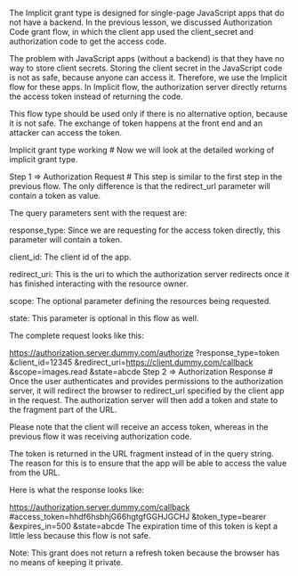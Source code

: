 The Implicit grant type is designed for single-page JavaScript apps that do not have a backend. In the previous lesson, we discussed Authorization Code grant flow, in which the client app used the client_secret and authorization code to get the access code.

The problem with JavaScript apps (without a backend) is that they have no way to store client secrets. Storing the client secret in the JavaScript code is not as safe, because anyone can access it. Therefore, we use the Implicit flow for these apps. In Implicit flow, the authorization server directly returns the access token instead of returning the code.

This flow type should be used only if there is no alternative option, because it is not safe. The exchange of token happens at the front end and an attacker can access the token.

Implicit grant type working #
Now we will look at the detailed working of implicit grant type.

Step 1 => Authorization Request #
This step is similar to the first step in the previous flow. The only difference is that the redirect_url parameter will contain a token as value.

The query parameters sent with the request are:

response_type: Since we are requesting for the access token directly, this parameter will contain a token.

client_id: The client id of the app.

redirect_uri: This is the uri to which the authorization server redirects once it has finished interacting with the resource owner.

scope: The optional parameter defining the resources being requested.

state: This parameter is optional in this flow as well.

The complete request looks like this:

https://authorization.server.dummy.com/authorize
?response_type=token
&client_id=12345
&redirect_uri=https://client.dummy.com/callback
&scope=images.read
&state=abcde
Step 2 => Authorization Response #
Once the user authenticates and provides permissions to the authorization server, it will redirect the browser to redirect_url specified by the client app in the request. The authorization server will then add a token and state to the fragment part of the URL.

Please note that the client will receive an access token, whereas in the previous flow it was receiving authorization code.

The token is returned in the URL fragment instead of in the query string. The reason for this is to ensure that the app will be able to access the value from the URL.

Here is what the response looks like:

https://authorization.server.dummy.com/callback
#access_token=hhdf6hsbhjG66hgtgfGGHJGCHJ
&token_type=bearer
&expires_in=500
&state=abcde
The expiration time of this token is kept a little less because this flow is not safe.

Note: This grant does not return a refresh token because the browser has no means of keeping it private.
